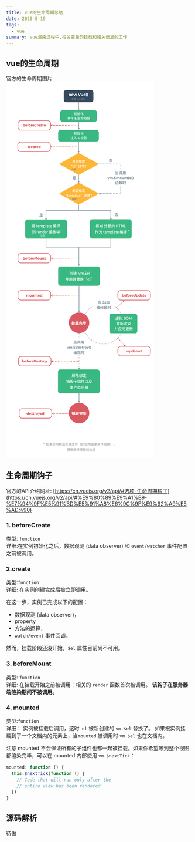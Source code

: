 ```yaml
---
title: vue的生命周期总结
date: 2020-5-19
tags:
  - vue
summary: vue渲染过程中,相关变量的挂载和相关信息的工作
---
```


## vue的生命周期

官方的生命周期图片
![](./images/lifecycle.png)

## 生命周期钩子
官方的API介绍网址: [https://cn.vuejs.org/v2/api/#选项-生命周期钩子](https://cn.vuejs.org/v2/api/#%E9%80%89%E9%A1%B9-%E7%94%9F%E5%91%BD%E5%91%A8%E6%9C%9F%E9%92%A9%E5%AD%90)
### 1. beforeCreate

类型: `function`<br/>
详细:在实例初始化之后，数据观测 (data observer) 和 `event/watcher` 事件配置之前被调用。

### 2.create

类型:`function`<br/>
详细: 在实例创建完成后被立即调用。

在这一步，实例已完成以下的配置：
- 数据观测 (data observer)，
- property 
- 方法的运算，
- `watch/event` 事件回调。

然而，挂载阶段还没开始，`$el` 属性目前尚不可用。

### 3. beforeMount
类型: `function`<br/>
详细: 在挂载开始之前被调用：相关的 `render` 函数首次被调用。 **该钩子在服务器端渲染期间不被调用。**

### 4. mounted
类型:`function`<br/>
详细： 
实例被挂载后调用，这时` el` 被新创建的 `vm.$el` 替换了。
如果根实例挂载到了一个文档内的元素上，当`mounted` 被调用时 `vm.$el` 也在文档内。

注意 mounted 不会保证所有的子组件也都一起被挂载。如果你希望等到整个视图都渲染完毕，可以在 mounted 内部使用 `vm.$nextTick`：
```js
mounted: function () {
  this.$nextTick(function () {
    // Code that will run only after the
    // entire view has been rendered
  })
}
```

## 源码解析
待做

